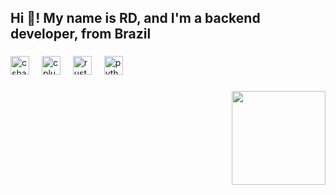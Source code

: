 <h2 align="left">Hi 👋! My name is RD, and I'm a backend developer, from Brazil</h2>

###

<div align="left">
  <img src="https://cdn.jsdelivr.net/gh/devicons/devicon/icons/csharp/csharp-original.svg" height="30" alt="csharp logo"  />
  <img width="12" />
  <img src="https://cdn.jsdelivr.net/gh/devicons/devicon/icons/cplusplus/cplusplus-original.svg" height="30" alt="cplusplus logo"  />
  <img width="12" />
  <img src="https://cdn.jsdelivr.net/gh/devicons/devicon/icons/rust/rust-original.svg" height="30" alt="rust logo"  />
  <img width="12" />
  <img src="https://cdn.jsdelivr.net/gh/devicons/devicon/icons/python/python-original.svg" height="30" alt="python logo"  />
</div>

###

<img align="right" height="150" src="https://64.media.tumblr.com/190d2005e7a20c72fc0e060378d31be6/071e86663a3c0af6-79/s640x960/dbe36995017c025f365370d54407db2b7b75c11a.gif"  />

###

###
